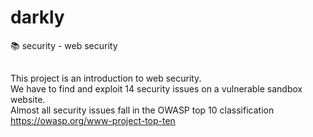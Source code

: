 # darkly
:books: security - web security

##
This project is an introduction to web security. \
We have to find and exploit 14 security issues on a vulnerable sandbox website. \
Almost all security issues fall in the OWASP top 10 classification \
https://owasp.org/www-project-top-ten
